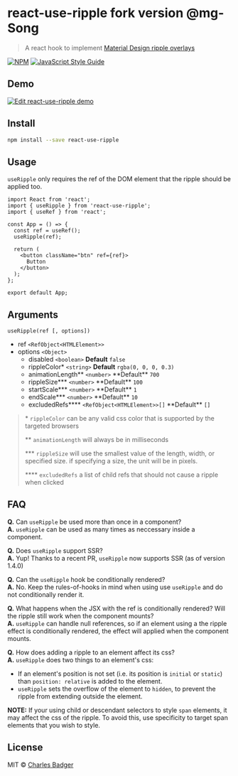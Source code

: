 # react-use-ripple fork version @mg-Song

> A react hook to implement [Material Design ripple overlays](https://www.google.com)

[![NPM](https://img.shields.io/npm/v/react-use-ripple.svg)](https://www.npmjs.com/package/react-use-ripple) [![JavaScript Style Guide](https://img.shields.io/badge/code_style-standard-brightgreen.svg)](https://standardjs.com)

## Demo

[![Edit react-use-ripple demo](https://codesandbox.io/static/img/play-codesandbox.svg)](https://codesandbox.io/s/heuristic-currying-kp08n?fontsize=14&hidenavigation=1&theme=dark)

## Install

```bash
npm install --save react-use-ripple
```

## Usage

`useRipple` only requires the ref of the DOM element that the ripple should be applied too.

```tsx
import React from 'react';
import { useRipple } from 'react-use-ripple';
import { useRef } from 'react';

const App = () => {
  const ref = useRef();
  useRipple(ref);

  return (
    <button className="btn" ref={ref}>
      Button
    </button>
  );
};

export default App;
```

## Arguments

`useRipple(ref [, options])`

- ref `<RefObject<HTMLElement>>`
- options `<Object>`
  - disabled `<boolean>` **Default** `false`
  - rippleColor\* `<string>` **Default** `rgba(0, 0, 0, 0.3)`
  - animationLength** `<number>` **Default\*\* `700`
  - rippleSize**\* `<number>` **Default\*\* `100`
  - startScale**\* `<number>` **Default\*\* `1`
  - endScale**\* `<number>` **Default\*\* `10`
  - excludedRefs**\*\* `<RefObject<HTMLElement>>[]` **Default\*\* `[]`

> \* `rippleColor` can be any valid css color that is supported by the targeted browsers
>
> \*\* `animationLength` will always be in milliseconds
>
> \*\*\* `rippleSize` will use the smallest value of the length, width, or specified size. if specifying a size, the unit will be in pixels.
>
> \*\*\*\* `excludedRefs` a list of child refs that should not cause a ripple when clicked

## FAQ

**Q.** Can `useRipple` be used more than once in a component?  
**A.** `useRipple` can be used as many times as neccessary inside a component.

**Q.** Does `useRipple` support SSR?  
**A.** Yup! Thanks to a recent PR, `useRipple` now supports SSR (as of version 1.4.0)

**Q.** Can the `useRipple` hook be conditionally rendered?  
**A.** No. Keep the rules-of-hooks in mind when using use `useRipple` and do not conditionally render it.

**Q.** What happens when the JSX with the ref is conditionally rendered? Will the ripple still work when the component mounts?  
**A.** `useRipple` can handle null references, so if an element using a the ripple effect is conditionally rendered, the effect will applied when the component mounts.

**Q.** How does adding a ripple to an element affect its css?  
**A.** `useRipple` does two things to an element's css:

- If an element's position is not set (i.e. its position is `initial` or `static`) than `position: relative` is added to the element.
- `useRipple` sets the overflow of the element to `hidden`, to prevent the ripple from extending outside the element.

**NOTE:** If your using child or descendant selectors to style `span` elements, it may affect the css of the ripple. To avoid this, use specificity to target span elements that you wish to style.

## License

MIT © [Charles Badger](https://github.com/cbadger85)
